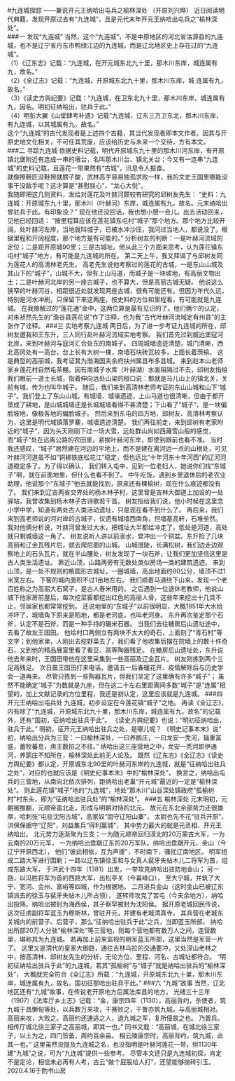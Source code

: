 #九连城探踪
——兼说开元王纳哈出屯兵之榆林深处
（开原刘兴晔）
近日阅读明代典籍，发现开原过去有“九连城”，且是元代末年开元王纳哈出屯兵之“榆林深处”。  
###一 发现“九连城”
当然，这个“九连城”，不是中原地区的河北省沽源县的九连城，也不是辽宁省丹东市鸭绿江边的九连城，而是辽北地区史上存在过的“九连城”。  
（1）《辽东志》记载：“九连城，在开元城东北九十里，那木川东岸，城连属有九，故名。”  
（2）《全辽志》记载：“九连城，开原城东北九十里，那木川东岸，城 连属有九，故名。”  
（3）《读史方舆纪要》记载：“九连城，在卫东北九十里，那木川东岸，城连属有九，因名。明初征纳哈出，驻兵于此。”  
（4）明彭大翼《山堂肆考补遗》记载“九连城，辽东三万卫东北，那木川东岸，有九连城，以其城属有九，故名。”  
这个“九连城”的古代发现者是上述四个古籍，其当代发现者即本文作者。因其与开原史地文化相关，不可任其荒废，应该给历史与未来一个交待，方有本文。  
###二 寻踪九连城
依据史料记载，明代开原城东九十里的那木川河东岸，有开原镇北堡附近有连成一串的墩台，名叫那木川台、镇北关台；今又有一连串“九连城”的史料记载，且莲花一带果然有“古城”，讯息令人振奋。  
就像擦鞋匠没鞋擦就膀子酸，武林高手容易独孤求败一样，我的文史王国里哪能没事干没敌手呢？这才算是“甚慰朕心”，“龙心大悦”。  
我随即把这几则资料，发给对莲花及叶赫河颇较有研究的邱树友先生：
“史料：九连城：开原城东九十里，那木川（叶赫河）东岸，城连属有九，故名。元末纳哈出曾驻兵于此。有印象没？”
现在他还没回话，我也想小憩一会儿。出去活动回来，见他已经回话：
“按里程算应该在莲花镇东屯村“城子”那个地方。那个地方比较开阔，处叶赫河左岸，当地就叫城子，已被水冲沙压，我问过当地人，都说没了。根据里程和开阔程度，那个地方是有可能的。”
分析树友的判断：一是叶赫河流域的定位；二是距开原城90里；三是古城址。他从此三个方面来思考，认为莲花镇东屯村“城子”地方，有可能是九连城的所在。
第二天上午，我又拜谒了与邱树友同为莲花人的高清林老先生。
高老先生说他考察过的莲花的古城，一是东山山城及其山下的“城子”，山城不大，但有上山马道，而城子是一块坡地，有高丽文物出土；二是叶赫河北岸的另一座古城子，也不算大，但是高丽古城无疑。
他说这么狭窄的叶赫河谷，相距很近处就发现两座古城，很有可能还有。但因为年代久远，特别是河水冲刷，只保留下来这两座，按史料的方位和里程看，有可能就是九连城。
在我接触过的“莲花通”金中，这两位算是最有见识的了。他们俩个的认定，对朱祯然先生的“渔谷县莲花说”作了注释，也为我“古代叶赫河流域定有州县”的主张作了诠释。
###三 实地考察九连城
两日后，为了进一步考证九连城的所在，邱树友邀我和王东升，三人同行赴叶赫河流域实地考察。
我们首先过到威远堡寇河北岸，来到叶赫河与寇河汇合处东的南城子。
四周城墙遗迹清楚，城门清晰，西北高冈处有一高台，台上长有大树一棵，南墙石块砖瓦较多，上面长着茨榆。
这是典型的高丽城，我考证其为渤海国夫余府扶州属县布多县城。
来到赵本山老师家乡莲花村自然屯茶棚，因有南城子水库（叶赫湖）水面阻隔过不去，邱树友指给我们眼前一道土长城，指着伸向远处山梁的桠口说：那就是马儿山上的镇北关，关前有城，传为也叫华城子。
随后，我们来到高清林老师考证的东山山城和山下“城子”。我们登上了东山山城，有城墙、城壕遗迹，上山马道也很清晰，但由于都开垦成了耕地，是山城城墙还是长城城墙看得不甚清楚；下山看了“城子”，是一块偏脸坡地，像极各地的偏脸城子。
然后来到东屯的四方地，邱树友、高清林考察认为，这里是明代城镇落罗寨，城墙遗迹清楚。
我们再往前走，来到邱树有老家附近的“城子”，因为头天刚刚下过一场大雪，远处群山尚如西藏雪山般的感觉，而“城子”处在远离公路的农田里，紧挨叶赫河东岸，即使到跟前也看不准。
当时我还感叹，“城子”居然建在河边的平地上，而不是建在离河远一点的山根处，可见叶赫河河道虽不如“铜梆铁底松花江”稳定，但也远比“十年河东十年河西”的辽河河道稳定多了。为了得以确认，
我们转入屯中，见到一位老妇人，她说你们找“东城子”啊，就在前面地里，但什么也看不到了。
中午吃饭，遇到乡里退休后的老农业助理，他说那个“东城子”他去就能找到，原来还有棵榆树，现在什么痕迹都没有了。
我们来到辽吉两省交界处的杨木林子村，这里曾是吉林大御道上加设的一处驿站，我曾收集到杨木林子古诗歌若干首。
树友指给我们说，他小时候在这里念小学中学，知道有两处古人类活动遗址，只是现在看不到什么了。
再后来，我们来到高老师说的河对岸的古城子，仅遗有城墙西南角，但墙基高轩，石堆垒然。
我对他俩分析说，叶赫河曾发过大水，把城址大半都给冲走了，低处是河道，高处就只剩城墙这一角了。
树友说听人讲以前涨水，曾冲出一个铜盆。东升捡了几块高丽和辽金瓦残片后，就去爬后面的山城。
山城很陡，长满松树，我们边走边观察地上的石头瓦片，就在半山腰处，树友发现了一块石斧，让我们更加坚信这里是古人类生活遗址。
靠近山顶，山路两旁有无数处类似房场一类的建筑遗迹。
来到山顶，是一处不规则的栯圆形古城址，一圈城墙，高出地面约80公分，墙顶不过1米宽左右。
下窖的城内面积不过1亩地左右。
我们顺着马道绕下山来，发现一个老百姓称之为高丽大石窝子，是古人舂米用的。
之后遇到一位退休老教师，他说山城下他家房前屋后，每次挖菜窖都挖出红色的高丽人骨，这些年来挖出十几具不止，邻居家也都常常挖到。
还说地里的“东城子”以前很明显，大概1951年大水给冲坏了，城墙角下原来是稻地，都是老河底，也叫老河身。
东升再次鉴定那个石斧，认定不是石斧，而是一种手持的碾米石器。
当我们去往糖房后山遗址途中，去看了故友王国田。
他给村口两侧立有两块不太大的奇石，上面刻了“青石村”等文字；到他家里，人刚出去挖野菜去了，我们看了他收集后摆在院墙上的数十件奇石，又到他的精品展室里看了看豆、鬲等陶器残足。
在糖房后山遗址处，东升说他去年来时，王国田带他在这里采集到一些高丽及辽金瓦片。
树友则拣到两个三足鬲残足。
次日晨王国田打来电话，邀请五一后春暖花开、疫情解除后与历史学会一道再来。
尽管只拣到一些陶器瓦片，但我们坚定了这里确有许多“城子”；
虽然不能确定“城子”为数就是九座，但在这二十左右里距离间多数“城子”是“连属”相望的，加上文献记录的方位里程，我还是初认定，这里应该就是九连城。
###四 开元王纳哈出屯兵处
九连城，初步设定在今莲花镇“城子”之地。
再读《全辽志》，内有除了“九连城，开原城东北九十里，那木川东岸，城连属有九，故名”的记载外，还有“国初，征纳哈出驻兵于此”。
《读史方舆纪要》也说：“明初征纳哈出，驻兵于此。”
明初，征开元王纳哈出驻兵之处，是哪儿呢？
《明史记事本末》说“ 初，纳哈出分兵为三营：一曰榆林深处，一曰养鹅庄，一曰龙安一秃河，辎重富盛，蓄牧蕃息，虏主数招之不往。”
纳哈出这三座营地之中，龙安一秃河即伊通河，养鹅庄不知所在，榆林深处此前无人论及。
既然《辽东志》《全辽志》《读史方舆纪要》都认定，开原城东北90里的叶赫河东岸的九连城，就是“征纳哈出驻兵之处”，对应的也就应该是《明史纪事本末》中的“榆林深处”。
换言之，纳哈出屯兵的三营地，从南向北依次排列，距纳哈出老巢“开元城”最近的一定是“榆林深处”。
则此莲花镇“城子”地的“九连城”，地处“那木川”山谷深处镇政府“孤榆树村”村东头，即为“征纳哈出驻兵处”的“榆林深处”。
###五 榆林深处
元末明初，元朝被推翻，元顺帝虽北走，形成与明朝对恃的北元。
故元在东北余部势力还很雄厚，哈刺张“屯驻沈阳古城”，高家奴“固守辽阳山寨”，
太尉也先不花“驻兵开原”，洪保保据守“辽阳”，刘益集兵“得利赢城”，
其中势力最大的就是元丞相、开元王纳哈出。
北元势力逐渐聚为三支；一为随元顺帝回归漠北的20万蒙古大军，一为云南的20万元军，
一为纳哈出盘踞辽东的20万军队。纳哈出盘踞开元、金山（今辽宁开原西北），
他们“彼此相依，互为声援”，不时南下，骚扰辽南地区。
明军组成二路大军进行围剿；一路以辽东镇徐玉和与女真人裴牙失帖木儿二将军为首，组成东路大军，
于洪武十四年（1381）出发，一举攻克纳哈出驻防地金山；
另一路，以冯胜将军为首的西路大军，出松亭关（今喜峰口），
至大宁城，并筑了大宁、宽河、会州、富峪等四城，作为根据地。
二月进兵金山（这时金山已被辽东镇派去的徐玉与裴牙失帖木儿所占领），
遂转师攻克了苦屯（今夫余地方），纳哈出投降。纳哈出被封为海西侯，其子察罕被封为沈阳侯。
据开原老城回民传说，这次征虏副将军蓝玉为穆斯林，曾驻开元，并建有老城清真寺。
其兵营在老城东关城内的前营子、后营子，那么“征纳哈出驻兵于此”之兵，当即蓝玉所部。
纳哈出所部20万人分驻“榆林深处”等三营地，则每个营地都有数万人之间，连营数里，堪称其为九连城。
若再加上前来监视的明军蓝玉所部，这里当然是军营一片了。
这里又是清代的皇家大御路，通往吉林乌拉的交通要冲，又处深山老林之中，按高清林、邱树友先生的分析，无论方位、里程、河名、古城址都符合。
“明初征纳哈出驻兵于此”的九连城，若其“孤榆树”与“城子”就是纳哈出驻兵的“榆林深处”，
大概就完全符合《全辽志》所载：“九连城，开原城东北九十里，那木川东岸，城连属有九，故名。国初征那哈出驻兵于此。”
###六 “九城”故事
当然，辽北地区还有“九城”故事，在传说老开原地方后属法库县的地方。
光绪三十三年（1907）《法库厅乡土志》记载：“金，康宗四年（1130），高丽背约，杀使者，筑九城于昌懒甸等处，以兵数万来攻，干赛败之，干鲁亦筑九城，与高丽城相对。
高丽来攻，大败之。高丽约还逋逃之人，退九城之军，复所侵故之也。
乃罢兵。相传厅城北徐三家子之高丽城，即其一也。”
同书又载：“高丽城，在城北徐三家子，以土为之，四门皆备，周约百余亩。
相云陵康宗时，高丽背约，筑九城，此其一也。”
这里虽然没提及九连城之名，也没指明是叶赫河莲花一带，但1130年建“九城”之说，可为“九连城”提供一些参考。
尽管本文还只是九连城初探，肯定不是定论，相信未必再有人考，古云“做个屁股给人打”，还望能够抛砖引玉。
2020.4.16于酌书山房
